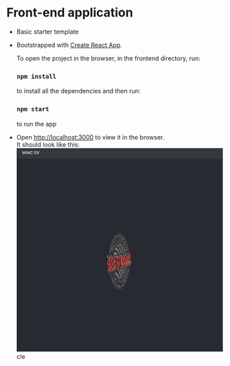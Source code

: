 # Front-end application 

 - Basic starter template
 - Bootstrapped with [Create React App](https://github.com/facebook/create-react-app).  

    To open the project in the browser, in the frontend directory, run:

    ### `npm install`
    to install all the dependencies and then run:

    ### `npm start`  
    to run the app 

-  Open [http://localhost:3000](http://localhost:3000) to view it in the browser.  
  It should look like this:  
![](./rootscreen.gif)
cle